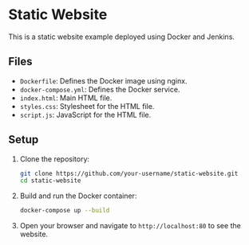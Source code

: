 # Static Website

This is a static website example deployed using Docker and Jenkins.

## Files

- `Dockerfile`: Defines the Docker image using nginx.
- `docker-compose.yml`: Defines the Docker service.
- `index.html`: Main HTML file.
- `styles.css`: Stylesheet for the HTML file.
- `script.js`: JavaScript for the HTML file.

## Setup

1. Clone the repository:
   ```sh
   git clone https://github.com/your-username/static-website.git
   cd static-website
   ```

2. Build and run the Docker container:
   ```sh
   docker-compose up --build
   ```

3. Open your browser and navigate to `http://localhost:80` to see the website.

